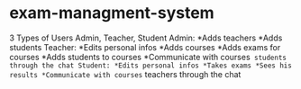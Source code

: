 # exam-managment-system
3 Types of Users Admin, Teacher, Student
Admin:
  *Adds teachers
  *Adds students
Teacher:
  *Edits personal infos
  *Adds courses
  *Adds exams for courses
  *Adds students to courses
  *Communicate with courses` students through the chat
Student:
  *Edits personal infos
  *Takes exams
  *Sees his results
  *Communicate with courses` teachers through the chat
